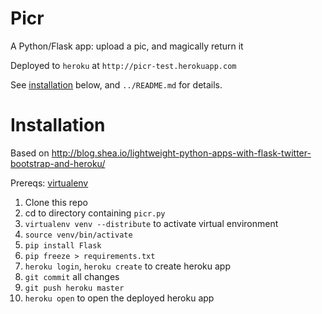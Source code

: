 Picr
===============================================================================
A Python/Flask app: upload a pic, and magically return it

Deployed to `heroku` at `http://picr-test.herokuapp.com`

See [installation](#installation) below, and  `../README.md` for details.


Installation
===============================================================================
Based on http://blog.shea.io/lightweight-python-apps-with-flask-twitter-bootstrap-and-heroku/

Prereqs: [virtualenv](https://virtualenv.pypa.io/en/stable/installation/) 

1. Clone this repo
2. cd to directory containing `picr.py`
3. `virtualenv venv --distribute` to activate virtual environment
4. `source venv/bin/activate` 
5. `pip install Flask`
6. `pip freeze > requirements.txt`
7. `heroku login`, `heroku create` to create heroku app
8. `git commit` all changes
9. `git push heroku master`
10. `heroku open` to open the deployed heroku app

